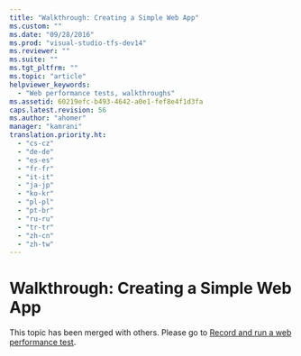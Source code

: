 ```yaml
---
title: "Walkthrough: Creating a Simple Web App"
ms.custom: ""
ms.date: "09/28/2016"
ms.prod: "visual-studio-tfs-dev14"
ms.reviewer: ""
ms.suite: ""
ms.tgt_pltfrm: ""
ms.topic: "article"
helpviewer_keywords: 
  - "Web performance tests, walkthroughs"
ms.assetid: 60219efc-b493-4642-a0e1-fef8e4f1d3fa
caps.latest.revision: 56
ms.author: "ahomer"
manager: "kamrani"
translation.priority.ht: 
  - "cs-cz"
  - "de-de"
  - "es-es"
  - "fr-fr"
  - "it-it"
  - "ja-jp"
  - "ko-kr"
  - "pl-pl"
  - "pt-br"
  - "ru-ru"
  - "tr-tr"
  - "zh-cn"
  - "zh-tw"
---
```

# Walkthrough: Creating a Simple Web App
This topic has been merged with others. Please go to [Record and run a web performance test](http://msdn.microsoft.com/en-us/bd0a82fd-cec0-4861-bc09-e1b0b2d258ef).